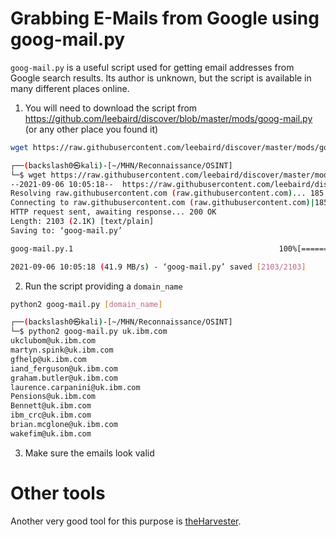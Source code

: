 # Grabbing E-Mails from Google using goog-mail.py
`goog-mail.py` is a useful script used for getting email addresses from Google search results. Its author is unknown, but the script is available in many different places online.
1. You will need to download the script from https://github.com/leebaird/discover/blob/master/mods/goog-mail.py (or any other place you found it)
```bash
wget https://raw.githubusercontent.com/leebaird/discover/master/mods/goog-mail.py
```

```bash
┌──(backslash0㉿kali)-[~/MHN/Reconnaissance/OSINT]
└─$ wget https://raw.githubusercontent.com/leebaird/discover/master/mods/goog-mail.py                                                                                                                                                    1 ⨯
--2021-09-06 10:05:18--  https://raw.githubusercontent.com/leebaird/discover/master/mods/goog-mail.py
Resolving raw.githubusercontent.com (raw.githubusercontent.com)... 185.199.110.133, 185.199.108.133, 185.199.111.133, ...
Connecting to raw.githubusercontent.com (raw.githubusercontent.com)|185.199.110.133|:443... connected.
HTTP request sent, awaiting response... 200 OK
Length: 2103 (2.1K) [text/plain]
Saving to: ‘goog-mail.py’

goog-mail.py.1                                              100%[========================================================================================================================================>]   2.05K  --.-KB/s    in 0s      

2021-09-06 10:05:18 (41.9 MB/s) - ‘goog-mail.py’ saved [2103/2103]
```

2. Run the script providing a `domain_name`
```bash
python2 goog-mail.py [domain_name]
```

```bash
┌──(backslash0㉿kali)-[~/MHN/Reconnaissance/OSINT]
└─$ python2 goog-mail.py uk.ibm.com
ukclubom@uk.ibm.com
martyn.spink@uk.ibm.com
gfhelp@uk.ibm.com
iand_ferguson@uk.ibm.com
graham.butler@uk.ibm.com
laurence.carpanini@uk.ibm.com
Pensions@uk.ibm.com
Bennett@uk.ibm.com
ibm_crc@uk.ibm.com
brian.mcglone@uk.ibm.com
wakefim@uk.ibm.com
```

3. Make sure the emails look valid

# Other tools
Another very good tool for this purpose is [theHarvester](Tools/theHarvester.md).
